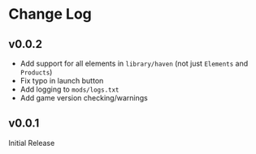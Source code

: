 # Change Log

## v0.0.2
- Add support for all elements in `library/haven` (not just `Elements` and `Products`)
- Fix typo in launch button
- Add logging to `mods/logs.txt`
- Add game version checking/warnings

## v0.0.1
Initial Release